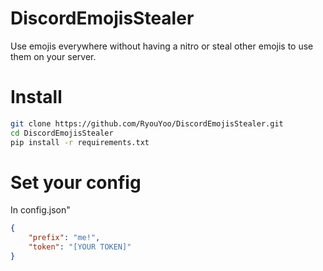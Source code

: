 # DiscordEmojisStealer
Use emojis everywhere without having a nitro or steal other emojis to use them on your server.

# Install
```bash
git clone https://github.com/RyouYoo/DiscordEmojisStealer.git
cd DiscordEmojisStealer
pip install -r requirements.txt
```

# Set your config
In config.json"
```json
{
    "prefix": "me!",
    "token": "[YOUR TOKEN]"
}
```
